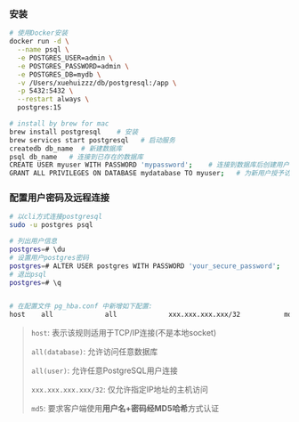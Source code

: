 ### 安装
```bash
# 使用Docker安装
docker run -d \
  --name psql \
  -e POSTGRES_USER=admin \
  -e POSTGRES_PASSWORD=admin \
  -e POSTGRES_DB=mydb \
  -v /Users/xuehuizzz/db/postgresql:/app \
  -p 5432:5432 \
  --restart always \
  postgres:15

# install by brew for mac
brew install postgresql    # 安装
brew services start postgresql   # 启动服务
createdb db_name  # 新建数据库
psql db_name   # 连接到已存在的数据库
CREATE USER myuser WITH PASSWORD 'mypassword';    # 连接到数据库后创建用户
GRANT ALL PRIVILEGES ON DATABASE mydatabase TO myuser;   # 为新用户授予访问特定数据库的权限
```

### 配置用户密码及远程连接
```bash
# 以cli方式连接postgresql
sudo -u postgres psql

# 列出用户信息
postgres=# \du
# 设置用户postgres密码
postgres=# ALTER USER postgres WITH PASSWORD 'your_secure_password';
# 退出psql
postgres=# \q


# 在配置文件 pg_hba.conf 中新增如下配置:
host    all             all             xxx.xxx.xxx.xxx/32           md5
```
> `host`: 表示该规则适用于TCP/IP连接(不是本地socket)
>
> `all(database)`: 允许访问任意数据库
>
> `all(user)`: 允许任意PostgreSQL用户连接
>
> `xxx.xxx.xxx.xxx/32`: 仅允许指定IP地址的主机访问
>
> `md5`: 要求客户端使用**用户名+密码经MD5哈希**方式认证

